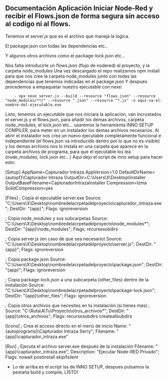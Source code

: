 ## Documentación Aplicación Iniciar Node-Red y recibir el Flows.json de forma segura sin acceso al codigo ni al flows.

Tenemos el server.js que es el archivo que maneja la logica.

El package.json con todas las dependencias etc..

Y algunos otros archivos como el package-lock.json etc...

Nos falta introducirle un flows.json (flujo de nodered) al proyecto, y la carpeta node_modules
Una vez descargado el repo realizamos npm install para que nos cree la carpeta node_modules junto con todas las dependencias que tenemos indicadas en el package.json
Y despues procedemos a empaquetar nuestro ejecutable con nexe:

        - npx nexe server.js --build --resource "flows.json" --resource "node_modules/**/" --resource ".json" --resource "*.js" -o aqui-va-el-nombre-del-ejecutable.exe 


Listo, tenemos un ejecutable que nos iniciara la aplicacion, van incrustados el server.js y el flows.json, para añadir los demas archivos, carpeta node_modules, el lock.json etc...
usaremos la herramienta INNO SETUP COMPILER, para meter en un instalador los demas archivos necesarios. Al abrir el instalador nos crea un nuevo ejecutable completamente funcional e independiente (el flows.json va introducido dentro por lo que no es visible) y los demas archivos nos lo instala en una carpeta que aparece en la carpeta archivos de programa, para que el ejecutable los lea (node_modules, lock.json etc...)
Aquí dejo el script de inno setup para hacer esto: 


[Setup]
AppName=Capturador Intraza 
AppVersion=1.0
DefaultDirName={autopf}\Capturador Intraza 
OutputDir=C:\Users\X\Desktop\Installer
OutputBaseFilename=CapturadorIntrazaInstaller
Compression=lzma
SolidCompression=yes

[Files]
; Copia el ejecutable server.exe
Source: "C:\Users\X\Desktop\nombredelacrpetadelproyecto\capturador_intraza.exe"; DestDir: "{app}"; Flags: ignoreversion

; Copia node_modules y sus subcarpetas
Source: "C:\Users\X\Desktop\nombredelacrpetadelproyecto\node_modules\*"; DestDir: "{app}\node_modules"; Flags: recursesubdirs

; Copia server.js (en caso de que sea necesario)
Source: "C:\Users\X\Desktop\nombredelacrpetadelproyecto\server.js"; DestDir: "{app}"; Flags: ignoreversion

; Copia package.json
Source: "C:\Users\X\Desktop\nombredelacrpetadelproyecto\package.json"; DestDir: "{app}"; Flags: ignoreversion

; Copia package-lock.json a una subcarpeta (other_files) dentro de la instalación
Source: "C:\Users\X\Desktop\nombredelacrpetadelproyecto\package-lock.json"; DestDir: "{app}\other_files"; Flags: ignoreversion

; Copia otros archivos que necesites en tu instalación (si tienes más)
; Source: "C:\Ruta\A\Tu\Proyecto\otros_archivos\*"; DestDir: "{app}\otros_archivos"; Flags: recursesubdirs createallsubdirs

[Icons]
; Crea el acceso directo en el menú de inicio
Name: "{autoprograms}\Capturador Intraza Serry"; Filename: "{app}\capturador_intraza.exe"

[Run]
; Ejecuta el archivo server.exe después de la instalación
Filename: "{app}\capturador_intraza.exe"; Description: "Ejecutar Node-RED Privado"; Flags: nowait postinstall skipifsilent





- Lo de arriba es el script iss de INNO SETUP, despues pulsamos la pestaña build y compile, LISTO!
